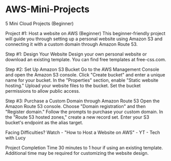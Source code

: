 # AWS-Mini-Projects
 5 Mini Cloud Projects (Beginner)

Project #1: Host a website on AWS (Beginner)
This beginner-friendly project will guide you through setting up a personal website using Amazon S3 and connecting it with a custom domain through Amazon Route 53.

Step #1: Design Your Website
Design your own personal website or download an existing template.
You can find free templates at free-css.com.

Step #2: Set Up Amazon S3 Bucket
Go to the AWS Management Console and open the Amazon S3 console.
Click "Create bucket" and enter a unique name for your bucket.
In the "Properties" section, enable "Static website hosting."
Upload your website files to the bucket.
Set the bucket permissions to allow public access.

Step #3: Purchase a Custom Domain through Amazon Route 53
Open the Amazon Route 53 console.
Choose "Domain registration" and then "Register domain."
Follow the prompts to purchase your custom domain.
In the "Route 53 hosted zones," create a new record set.
Enter your S3 bucket's endpoint as the alias target.

Facing Difficulties?
Watch - "How to Host a Website on AWS" - YT - Tech with Lucy

Project Completion Time
30 minutes to 1 hour if using an existing template.
Additional time may be required for customizing the website design.